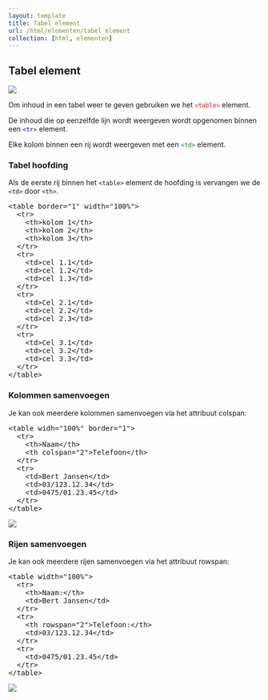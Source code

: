 ```yaml
---
layout: template
title: Tabel element
url: /html/elementen/tabel_element
collection: [html, elementen]
---
```


## Tabel element

<img src="{{ '/html/elementen/images/tabel_html.png' | relative_url}}" />

Om inhoud in een tabel weer te geven gebruiken we het <code style="color: red">&lt;table&gt;</code> element.

De inhoud die op eenzelfde lijn wordt weergeven wordt opgenomen binnen een <code style="color: blue">&lt;tr&gt;</code> element.

Elke kolom binnen een rij wordt weergeven met een <code style="color: green">&lt;td&gt;</code> element.

### Tabel hoofding
Als de eerste rij binnen het <code>&lt;table&gt;</code> element de hoofding is vervangen we de <code>&lt;td&gt;</code> door <code>&lt;th&gt;</code>.

<pre data-enlighter-language="html">
&lt;table border=&quot;1&quot; width=&quot;100%&quot;&gt;
  &lt;tr&gt;
    &lt;th&gt;kolom 1&lt;/th&gt; 
    &lt;th&gt;kolom 2&lt;/th&gt; 
    &lt;th&gt;kolom 3&lt;/th&gt; 
  &lt;/tr&gt; 
  &lt;tr&gt;
    &lt;td&gt;cel 1.1&lt;/td&gt; 
    &lt;td&gt;cel 1.2&lt;/td&gt; 
    &lt;td&gt;cel 1.3&lt;/td&gt; 
  &lt;/tr&gt; 
  &lt;tr&gt; 
    &lt;td&gt;Cel 2.1&lt;/td&gt;
    &lt;td&gt;cel 2.2&lt;/td&gt;
    &lt;td&gt;cel 2.3&lt;/td&gt;
  &lt;/tr&gt; 
  &lt;tr&gt; 
    &lt;td&gt;Cel 3.1&lt;/td&gt;
    &lt;td&gt;cel 3.2&lt;/td&gt;
    &lt;td&gt;cel 3.3&lt;/td&gt;
  &lt;/tr&gt; 
&lt;/table&gt;
</pre>

### Kolommen samenvoegen
Je kan ook meerdere kolommen samenvoegen via het attribuut colspan:


<pre data-enlighter-language="html">
&lt;table widh=&quot;100%&quot; border=&quot;1&quot;&gt; 
  &lt;tr&gt; 
    &lt;th&gt;Naam&lt;/th&gt; 
    &lt;th colspan=&quot;2&quot;&gt;Telefoon&lt;/th&gt; 
  &lt;/tr&gt; 
  &lt;tr&gt; 
    &lt;td&gt;Bert Jansen&lt;/td&gt; 
    &lt;td&gt;03/123.12.34&lt;/td&gt; 
    &lt;td&gt;0475/01.23.45&lt;/td&gt; 
  &lt;/tr&gt; 
&lt;/table&gt;
</pre>

<img src="{{ '/html/elementen/images/colspan.png' | relative_url}}" />

### Rijen samenvoegen
Je kan ook meerdere rijen samenvoegen via het attribuut rowspan:

<pre data-enlighter-language="html">
&lt;table width=&quot;100%&quot;&gt;
  &lt;tr&gt; 
    &lt;th&gt;Naam:&lt;/th&gt; 
    &lt;td&gt;Bert Jansen&lt;/td&gt; 
  &lt;/tr&gt; 
  &lt;tr&gt; 
    &lt;th rowspan=&quot;2&quot;&gt;Telefoon:&lt;/th&gt; 
    &lt;td&gt;03/123.12.34&lt;/td&gt; 
  &lt;/tr&gt; 
  &lt;tr&gt; 
    &lt;td&gt;0475/01.23.45&lt;/td&gt;
  &lt;/tr&gt; 
&lt;/table&gt;
</pre>

<img src="{{ '/html/elementen/images/rowspan.png' | relative_url}}" />